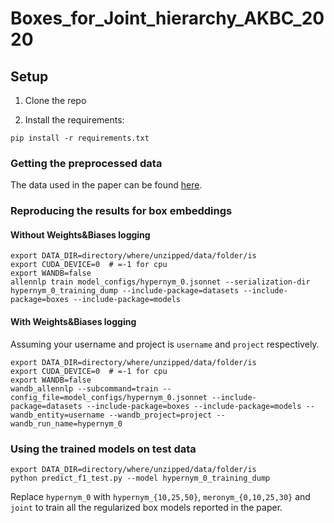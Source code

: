 # Boxes_for_Joint_hierarchy_AKBC_2020

## Setup

1. Clone the repo

2. Install the requirements:

```
pip install -r requirements.txt
```

### Getting the preprocessed data

The data used in the paper can be found [here](https://drive.google.com/file/d/1LA_WOhQ9NnxmbXTuRx-Yhqtwpkk5dJmv/view?usp=sharing).

### Reproducing the results for box embeddings

#### Without Weights&Biases logging

```
export DATA_DIR=directory/where/unzipped/data/folder/is
export CUDA_DEVICE=0  # =-1 for cpu
export WANDB=false 
allennlp train model_configs/hypernym_0.jsonnet --serialization-dir hypernym_0_training_dump --include-package=datasets --include-package=boxes --include-package=models
```

#### With Weights&Biases logging

Assuming your username and project is `username` and `project` respectively.
```
export DATA_DIR=directory/where/unzipped/data/folder/is
export CUDA_DEVICE=0  # =-1 for cpu
export WANDB=false 
wandb_allennlp --subcommand=train --config_file=model_configs/hypernym_0.jsonnet --include-package=datasets --include-package=boxes --include-package=models --wandb_entity=username --wandb_project=project --wandb_run_name=hypernym_0
```


### Using the trained models on test data

```
export DATA_DIR=directory/where/unzipped/data/folder/is
python predict_f1_test.py --model hypernym_0_training_dump 
```

Replace `hypernym_0` with `hypernym_{10,25,50}`, `meronym_{0,10,25,30}` and `joint` to train all the regularized box models reported in the paper.


